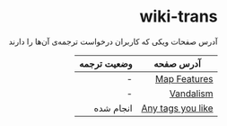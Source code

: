 <div dir=rtl>

# wiki-trans
آدرس صفحات ویکی که کاربران درخواست ترجمه‌ی آن‌ها را دارند

| آدرس صفحه | وضعیت ترجمه | 
| ----- | ----- |
| [Map Features](https://wiki.openstreetmap.org/wiki/Map_Features) | - |
| [Vandalism](https://wiki.openstreetmap.org/wiki/Vandalism) | - |
| [Any tags you like](https://wiki.openstreetmap.org/wiki/Any_tags_you_like) | انجام شده |
